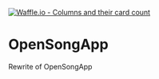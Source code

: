 [![Waffle.io - Columns and their card count](https://badge.waffle.io/millerthegorilla/OpenSongApp.png?columns=all)](https://waffle.io/millerthegorilla/OpenSongApp?utm_source=badge)
# OpenSongApp
Rewrite of OpenSongApp
